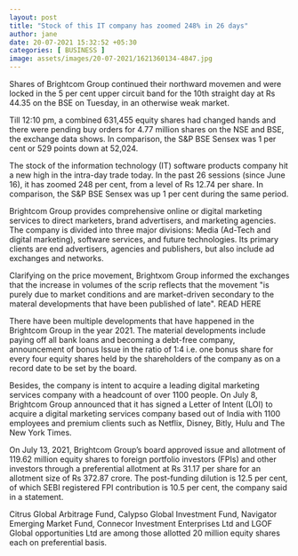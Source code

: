 ```yaml
---
layout: post
title: "Stock of this IT company has zoomed 248% in 26 days"
author: jane 
date: 20-07-2021 15:32:52 +05:30 
categories: [ BUSINESS ] 
image: assets/images/20-07-2021/1621360134-4847.jpg
---
```

Shares of Brightcom Group continued their northward movemen and were locked in the 5 per cent upper circuit band for the 10th straight day at Rs 44.35 on the BSE on Tuesday, in an otherwise weak market.

Till 12:10 pm, a combined 631,455 equity shares had changed hands and there were pending buy orders for 4.77 million shares on the NSE and BSE, the exchange data shows. In comparison, the S&P BSE Sensex was 1 per cent or 529 points down at 52,024.

The stock of the information technology (IT) software products company hit a new high in the intra-day trade today. In the past 26 sessions (since June 16), it has zoomed 248 per cent, from a level of Rs 12.74 per share. In comparison, the S&P BSE Sensex was up 1 per cent during the same period.

Brightcom Group provides comprehensive online or digital marketing services to direct marketers, brand advertisers, and marketing agencies. The company is divided into three major divisions: Media (Ad-Tech and digital marketing), software services, and future technologies. Its primary clients are end advertisers, agencies and publishers, but also include ad exchanges and networks.

Clarifying on the price movement, Brightxom Group informed the exchanges that the increase in volumes of the scrip reflects that the movement "is purely due to market conditions and are market-driven secondary to the materal developments that have been published of late". READ HERE



There have been multiple developments that have happened in the Brightcom Group in the year 2021. The material developments include paying off all bank loans and becoming a debt-free company, announcement of bonus Issue in the ratio of 1:4 i.e. one bonus share for every four equity shares held by the shareholders of the company as on a record date to be set by the board.

Besides, the company is intent to acquire a leading digital marketing services company with a headcount of over 1100 people. On July 8, Brightcom Group announced that it has signed a Letter of Intent (LOI) to acquire a digital marketing services company based out of India with 1100 employees and premium clients such as Netflix, Disney, Bitly, Hulu and The New York Times.

On July 13, 2021, Brightcom Group’s board approved issue and allotment of 119.62 million equity shares to foreign portfolio investors (FPIs) and other investors through a preferential allotment at Rs 31.17 per share for an allotment size of Rs 372.87 crore. The post-funding dilution is 12.5 per cent, of which SEBI registered FPI contribution is 10.5 per cent, the company said in a statement.

Citrus Global Arbitrage Fund, Calypso Global Investment Fund, Navigator Emerging Market Fund, Connecor Investment Enterprises Ltd and LGOF Global opportunities Ltd are among those allotted 20 million equity shares each on preferential basis.